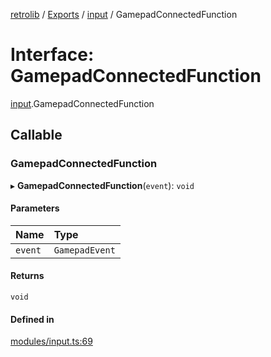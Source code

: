 [retrolib](../README.md) / [Exports](../modules.md) / [input](../modules/input.md) / GamepadConnectedFunction

# Interface: GamepadConnectedFunction

[input](../modules/input.md).GamepadConnectedFunction

## Callable

### GamepadConnectedFunction

▸ **GamepadConnectedFunction**(`event`): `void`

#### Parameters

| Name | Type |
| :------ | :------ |
| `event` | `GamepadEvent` |

#### Returns

`void`

#### Defined in

[modules/input.ts:69](https://github.com/philbgarner/retrolib/blob/5cc28cc/src/modules/input.ts#L69)
